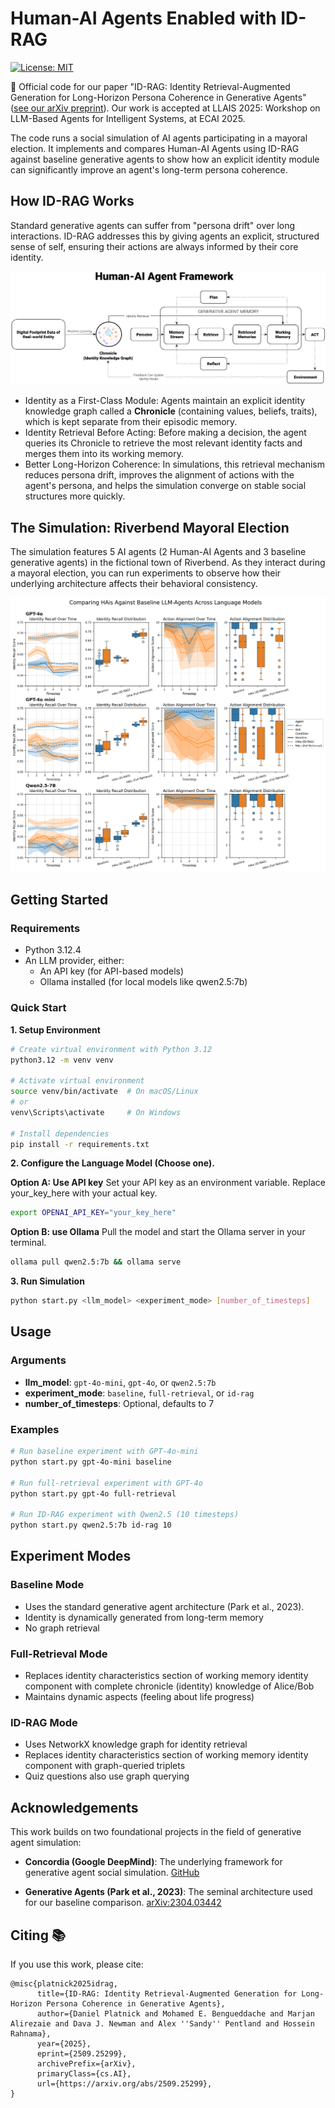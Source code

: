 # Human-AI Agents Enabled with ID-RAG
[![License: MIT](https://img.shields.io/badge/License-MIT-yellow.svg)](LICENSE)

📄 Official code for our paper "ID-RAG: Identity Retrieval-Augmented Generation for Long-Horizon Persona Coherence in Generative Agents" ([see our arXiv preprint](https://arxiv.org/abs/2509.25299)). Our work is accepted at LLAIS 2025: Workshop on LLM-Based Agents for Intelligent Systems, at ECAI 2025.

The code runs a social simulation of AI agents participating in a mayoral election. It implements and compares Human-AI Agents using ID-RAG against baseline generative agents to show how an explicit identity module can significantly improve an agent's long-term persona coherence.

## How ID-RAG Works
Standard generative agents can suffer from "persona drift" over long interactions. ID-RAG addresses this by giving agents an explicit, structured sense of self, ensuring their actions are always informed by their core identity.

![Human-AI Agent Architecture](assets/imgs/hai-architecture.png)

- Identity as a First-Class Module: Agents maintain an explicit identity knowledge graph called a **Chronicle** (containing values, beliefs, traits), which is kept separate from their episodic memory.
- Identity Retrieval Before Acting: Before making a decision, the agent queries its Chronicle to retrieve the most relevant identity facts and merges them into its working memory.
- Better Long-Horizon Coherence: In simulations, this retrieval mechanism reduces persona drift, improves the alignment of actions with the agent's persona, and helps the simulation converge on stable social structures more quickly.

## The Simulation: Riverbend Mayoral Election
The simulation features 5 AI agents (2 Human-AI Agents and 3 baseline generative agents) in the fictional town of Riverbend. As they interact during a mayoral election, you can run experiments to observe how their underlying architecture affects their behavioral consistency.

![Chart showing experimental results](assets/imgs/experimental-results.png)

## Getting Started

### Requirements

- Python 3.12.4
- An LLM provider, either:
  - An API key (for API-based models)
  - Ollama installed (for local models like qwen2.5:7b)

### Quick Start

**1. Setup Environment**

```bash
# Create virtual environment with Python 3.12
python3.12 -m venv venv

# Activate virtual environment
source venv/bin/activate  # On macOS/Linux
# or
venv\Scripts\activate     # On Windows

# Install dependencies
pip install -r requirements.txt
```

**2. Configure the Language Model (Choose one).**

**Option A: Use API key**
Set your API key as an environment variable. Replace your_key_here with your actual key.
```bash
export OPENAI_API_KEY="your_key_here"
```
**Option B: use Ollama**
Pull the model and start the Ollama server in your terminal.
```bash
ollama pull qwen2.5:7b && ollama serve
```

**3. Run Simulation**

```bash
python start.py <llm_model> <experiment_mode> [number_of_timesteps]
```

## Usage

### Arguments

- **llm_model**: `gpt-4o-mini`, `gpt-4o`, or `qwen2.5:7b`
- **experiment_mode**: `baseline`, `full-retrieval`, or `id-rag`
- **number_of_timesteps**: Optional, defaults to 7

### Examples

```bash
# Run baseline experiment with GPT-4o-mini
python start.py gpt-4o-mini baseline

# Run full-retrieval experiment with GPT-4o
python start.py gpt-4o full-retrieval

# Run ID-RAG experiment with Qwen2.5 (10 timesteps)
python start.py qwen2.5:7b id-rag 10
```

## Experiment Modes

### Baseline Mode
- Uses the standard generative agent architecture (Park et al., 2023).
- Identity is dynamically generated from long-term memory
- No graph retrieval

### Full-Retrieval Mode
- Replaces identity characteristics section of working memory identity component with complete chronicle (identity) knowledge of Alice/Bob
- Maintains dynamic aspects (feeling about life progress) 

### ID-RAG Mode
- Uses NetworkX knowledge graph for identity retrieval
- Replaces identity characteristics section of working memory identity component with graph-queried triplets
- Quiz questions also use graph querying

## Acknowledgements
This work builds on two foundational projects in the field of generative agent simulation:

- **Concordia (Google DeepMind)**: The underlying framework for generative agent social simulation. [GitHub](https://github.com/google-deepmind/concordia)

- **Generative Agents (Park et al., 2023)**: The seminal architecture used for our baseline comparison. [arXiv:2304.03442](https://arxiv.org/abs/2304.03442)

## Citing 📚

If you use this work, please cite:

```
@misc{platnick2025idrag,
      title={ID-RAG: Identity Retrieval-Augmented Generation for Long-Horizon Persona Coherence in Generative Agents}, 
      author={Daniel Platnick and Mohamed E. Bengueddache and Marjan Alirezaie and Dava J. Newman and Alex ''Sandy'' Pentland and Hossein Rahnama},
      year={2025},
      eprint={2509.25299},
      archivePrefix={arXiv},
      primaryClass={cs.AI},
      url={https://arxiv.org/abs/2509.25299}, 
}
```
